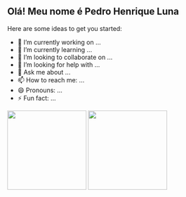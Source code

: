 ## Olá! Meu nome é Pedro Henrique Luna


Here are some ideas to get you started:

- 🔭 I’m currently working on ...
- 🌱 I’m currently learning ...
- 👯 I’m looking to collaborate on ...
- 🤔 I’m looking for help with ...
- 💬 Ask me about ...
- 📫 How to reach me: ...
- 😄 Pronouns: ...
- ⚡ Fun fact: ...
<div>
  <a href="https://github.com/LussanPH"></a>
  <img height="180em" src="https://github-readme-stats.vercel.app/api?username=LussanPH&show_icons=true&theme=dark&include_all_commits=true&count_private=true"/>
  <img height="180em" src="https://github-readme-stats.vercel.app/api/top-langs/?username=LussanPH&layout=compact&langs_count=16&theme=dark"/>
  
</div>
